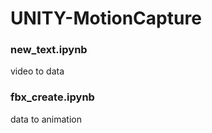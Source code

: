 # UNITY-MotionCapture


### new_text.ipynb  
video to data

### fbx_create.ipynb  
data to animation
